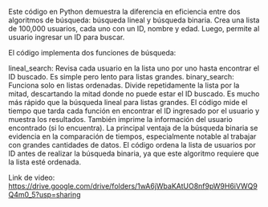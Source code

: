 Este código en Python demuestra la diferencia en eficiencia entre dos algoritmos de búsqueda: búsqueda lineal y búsqueda binaria.  Crea una lista de 100,000 usuarios, cada uno con un ID, nombre y edad.  Luego, permite al usuario ingresar un ID para buscar.

El código implementa dos funciones de búsqueda:

lineal_search: Revisa cada usuario en la lista uno por uno hasta encontrar el ID buscado. Es simple pero lento para listas grandes.
binary_search: Funciona solo en listas ordenadas. Divide repetidamente la lista por la mitad, descartando la mitad donde no puede estar el ID buscado. Es mucho más rápido que la búsqueda lineal para listas grandes.
El código mide el tiempo que tarda cada función en encontrar el ID ingresado por el usuario y muestra los resultados.  También imprime la información del usuario encontrado (si lo encuentra).  La principal ventaja de la búsqueda binaria se evidencia en la comparación de tiempos, especialmente notable al trabajar con grandes cantidades de datos.  El código ordena la lista de usuarios por ID antes de realizar la búsqueda binaria, ya que este algoritmo requiere que la lista esté ordenada.

Link de video: https://drive.google.com/drive/folders/1wA6jWbaKAtUO8nf9pW9H6iVWQ9Q4m0_5?usp=sharing